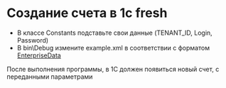 # Создание счета в 1c fresh

* В классе Constants подставьте свои данные (TENANT_ID, Login, Password)
* В bin\Debug измените example.xml в соответствии с форматом [EnterpriseData](https://its.1c.ru/db/metod8dev#content:5934:hdoc)

После выполнения программы, в 1С должен появиться новый счет, с переданными параметрами
